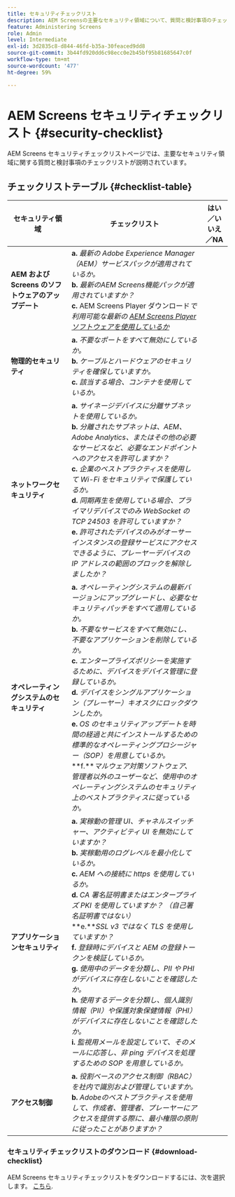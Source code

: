 ```yaml
---
title: セキュリティチェックリスト
description: AEM Screensの主要なセキュリティ領域について、質問と検討事項のチェックリストを使用して説明します。
feature: Administering Screens
role: Admin
level: Intermediate
exl-id: 3d2835c8-d844-46fd-b35a-30feaced9dd8
source-git-commit: 3b44fd920dd6c98ecc0e2b45bf95b81685647c0f
workflow-type: tm+mt
source-wordcount: '477'
ht-degree: 59%

---
```


# AEM Screens セキュリティチェックリスト  {#security-checklist}

AEM Screens セキュリティチェックリストページでは、主要なセキュリティ領域に関する質問と検討事項のチェックリストが説明されています。

## チェックリストテーブル {#checklist-table}

| **セキュリティ領域** | **チェックリスト** | **はい／いいえ／NA** |
|---|---|---|
| **AEM および Screens のソフトウェアのアップデート** | **a.** *最新の Adobe Experience Manager（AEM）サービスパックが適用されているか。* <br>**b.** *最新のAEM Screens機能パックが適用されていますか？* <br>**c.** AEM Screens Player ダウンロード&#x200B;*で利用可能な最新の [AEM Screens Player ソフトウェアを使用しているか](https://download.macromedia.com/screens/)* |
| **物理的セキュリティ** | **a.** *不要なポートをすべて無効にしているか。* <br>**b.** *ケーブルとハードウェアのセキュリティを確保していますか。* <br>**c.** *該当する場合、コンテナを使用しているか。* |
| **ネットワークセキュリティ** | **a.** *サイネージデバイスに分離サブネットを使用しているか。* <br>**b.** *分離されたサブネットは、AEM、Adobe Analytics、またはその他の必要なサービスなど、必要なエンドポイントへのアクセスを許可しますか？* <br>**c.** *企業のベストプラクティスを使用して Wi-Fi をセキュリティで保護しているか。* <br>**d.** *同期再生を使用している場合、プライマリデバイスでのみ WebSocket の TCP 24503 を許可していますか？* <br>**e.** *許可されたデバイスのみがオーサーインスタンスの登録サービスにアクセスできるように、プレーヤーデバイスの IP アドレスの範囲のブロックを解除しましたか？* |
| **オペレーティングシステムのセキュリティ** | **a.** *オペレーティングシステムの最新バージョンにアップグレードし、必要なセキュリティパッチをすべて適用しているか。* <br>**b.** *不要なサービスをすべて無効にし、不要なアプリケーションを削除しているか。* <br>**c.** *エンタープライズポリシーを実施するために、デバイスをデバイス管理に登録しているか。* <br>**d.** *デバイスをシングルアプリケーション（プレーヤー）キオスクにロックダウンしたか。* <br>**e.** *OS のセキュリティアップデートを時間の経過と共にインストールするための標準的なオペレーティングプロシージャー（SOP）を用意しているか。*<br>**f.***マルウェア対策ソフトウェア、管理者以外のユーザーなど、使用中のオペレーティングシステムのセキュリティ上のベストプラクティスに従っているか。* |
| **アプリケーションセキュリティ** | **a.** *実稼動の管理 UI、チャネルスイッチャー、アクティビティ UI を無効にしていますか？* <br>**b.** *実稼動用のログレベルを最小化しているか。* <br>**c.** *AEM への接続に https を使用しているか。* <br>**d.** *CA 署名証明書またはエンタープライズ PKI を使用していますか？ （自己署名証明書ではない）*<br>**e.***SSL v3 ではなく TLS を使用していますか？*<br>**f.** *登録時にデバイスと AEM の登録トークンを検証しているか。*<br> **g.** *使用中のデータを分類し、PII や PHI がデバイスに存在しないことを確認したか。*<br> **h.** *使用するデータを分類し、個人識別情報（PII）や保護対象保健情報（PHI）がデバイスに存在しないことを確認したか。*<br> **i.** *監視用メールを設定していて、そのメールに応答し、非 ping デバイスを処理するための SOP を用意しているか。* |
| **アクセス制御** | **a.** *役割ベースのアクセス制御（RBAC）を社内で識別および管理していますか。* <br>**b.** *Adobeのベストプラクティスを使用して、作成者、管理者、プレーヤーにアクセスを提供する際に、最小権限の原則に従ったことがありますか？* |

### セキュリティチェックリストのダウンロード {#download-checklist}

AEM Screens セキュリティチェックリストをダウンロードするには、次を選択します。 [こちら](/help/user-guide/assets/AEMScreens-SecurityChecklist.pdf).
